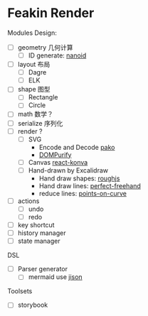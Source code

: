# Feakin Render

Modules Design:

- [ ] geometry 几何计算
  - [ ] ID generate: [nanoid](https://github.com/ai/nanoid)
- [ ] layout 布局
  - [ ] Dagre
  - [ ] ELK
- [ ] shape 图型
  - [ ] Rectangle
  - [ ] Circle
- [ ] math 数学？
- [ ] serialize 序列化
- [ ] render ?
  - [ ] SVG
    - Encode and Decode [pako](https://github.com/nodeca/pako)
    - [DOMPurify](https://github.com/cure53/DOMPurify)
  - [ ] Canvas [react-konva](https://github.com/konvajs/react-konva)
  - [ ] Hand-drawn by Excalidraw
    - Hand draw shapes: [roughjs](https://github.com/rough-stuff/rough)
    - Hand draw lines: [perfect-freehand](https://github.com/steveruizok/perfect-freehand)
    - reduce lines: [points-on-curve](https://github.com/pshihn/bezier-points)
- [ ] actions
  - [ ] undo
  - [ ] redo
- [ ] key shortcut
- [ ] history manager
- [ ] state manager
  
DSL

- [ ] Parser generator
  - [ ] mermaid use [jison](https://github.com/zaach/jison)

Toolsets

- [ ] storybook
